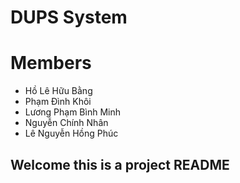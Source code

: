 # DUPS System

# Members
- Hồ Lê Hữu Bằng
- Phạm Đình Khôi
- Lương Phạm Bình Minh
- Nguyễn Chính Nhân
- Lê Nguyễn Hồng Phúc

## Welcome this is a project README
